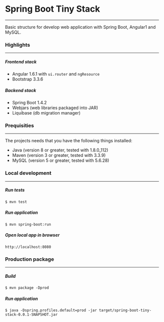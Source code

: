 # Spring Boot Tiny Stack
---
Basic structure for develop web application with Spring Boot, Angular1 and MySQL.

### Highlights
---
##### Frontend stack
* Angular 1.6.1 with `ui.router` and `ngResource`
* Bootstrap 3.3.6

##### Backend stack
* Spring Boot 1.4.2
* Webjars (web libraries packaged into JAR)
* Liquibase (db migration manager)

### Prequisities
---
The projects needs that you have the following things installed:
* Java (version 8 or greater, tested with 1.8.0_112)
* Maven (version 3 or greater, tested with 3.3.9)
* MySQL (version 5 or greater, tested with 5.6.28)

### Local development
---
##### Run tests
```
$ mvn test
```
##### Run application
```
$ mvn spring-boot:run
```
##### Open local app in browser
```
http://localhost:8080
```

### Production package
---
##### Build
```
$ mvn package -Dprod
```
##### Run application
```
$ java -Dspring.profiles.default=prod -jar target/spring-boot-tiny-stack-0.0.1-SNAPSHOT.jar
```